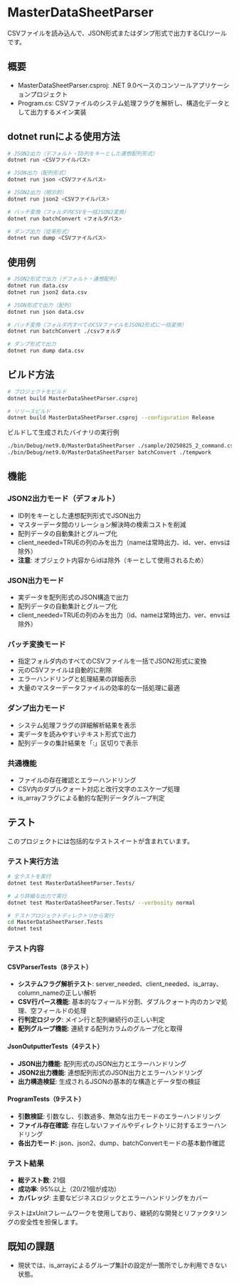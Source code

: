 # MasterDataSheetParser

CSVファイルを読み込んで、JSON形式またはダンプ形式で出力するCLIツールです。

## 概要

- MasterDataSheetParser.csproj: .NET 9.0ベースのコンソールアプリケーションプロジェクト
- Program.cs: CSVファイルのシステム処理フラグを解析し、構造化データとして出力するメイン実装


## dotnet runによる使用方法

```bash
# JSON2出力（デフォルト・ID列をキーとした連想配列形式）
dotnet run <CSVファイルパス>

# JSON出力（配列形式）
dotnet run json <CSVファイルパス>

# JSON2出力（明示的）
dotnet run json2 <CSVファイルパス>

# バッチ変換（フォルダ内CSVを一括JSON2変換）
dotnet run batchConvert <フォルダパス>

# ダンプ出力（従来形式）
dotnet run dump <CSVファイルパス>
```

## 使用例

```bash
# JSON2形式で出力（デフォルト・連想配列）
dotnet run data.csv
dotnet run json2 data.csv

# JSON形式で出力（配列）
dotnet run json data.csv

# バッチ変換（フォルダ内すべてのCSVファイルをJSON2形式に一括変換）
dotnet run batchConvert ./csvフォルダ

# ダンプ形式で出力
dotnet run dump data.csv
```

## ビルド方法

```bash
# プロジェクトをビルド
dotnet build MasterDataSheetParser.csproj

# リリースビルド
dotnet build MasterDataSheetParser.csproj --configuration Release
```

ビルドして生成されたバイナリの実行例

```bash
./bin/Debug/net9.0/MasterDataSheetParser ./sample/20250825_2_command.csv
./bin/Debug/net9.0/MasterDataSheetParser batchConvert ./tempwork
```

## 機能

### JSON2出力モード（デフォルト）
- ID列をキーとした連想配列形式でJSON出力
- マスターデータ間のリレーション解決時の検索コストを削減
- 配列データの自動集計とグループ化
- client_needed=TRUEの列のみを出力（nameは常時出力、id、ver、envsは除外）
- **注意**: オブジェクト内容からidは除外（キーとして使用されるため）

### JSON出力モード
- 実データを配列形式のJSON構造で出力
- 配列データの自動集計とグループ化
- client_needed=TRUEの列のみを出力（id、nameは常時出力、ver、envsは除外）

### バッチ変換モード
- 指定フォルダ内のすべてのCSVファイルを一括でJSON2形式に変換
- 元のCSVファイルは自動的に削除
- エラーハンドリングと処理結果の詳細表示
- 大量のマスターデータファイルの効率的な一括処理に最適

### ダンプ出力モード
- システム処理フラグの詳細解析結果を表示
- 実データを読みやすいテキスト形式で出力
- 配列データの集計結果を「:」区切りで表示

### 共通機能
- ファイルの存在確認とエラーハンドリング
- CSV内のダブルクォート対応と改行文字のエスケープ処理
- is_arrayフラグによる動的な配列データグループ判定

## テスト

このプロジェクトには包括的なテストスイートが含まれています。

### テスト実行方法

```bash
# 全テストを実行
dotnet test MasterDataSheetParser.Tests/

# より詳細な出力で実行
dotnet test MasterDataSheetParser.Tests/ --verbosity normal

# テストプロジェクトディレクトリから実行
cd MasterDataSheetParser.Tests
dotnet test
```

### テスト内容

#### CSVParserTests（8テスト）
- **システムフラグ解析テスト**: server_needed、client_needed、is_array、column_nameの正しい解析
- **CSV行パース機能**: 基本的なフィールド分割、ダブルクォート内のカンマ処理、空フィールドの処理
- **行判定ロジック**: メイン行と配列継続行の正しい判定
- **配列グループ機能**: 連続する配列カラムのグループ化と取得

#### JsonOutputterTests（4テスト）
- **JSON出力機能**: 配列形式のJSON出力とエラーハンドリング
- **JSON2出力機能**: 連想配列形式のJSON出力とエラーハンドリング
- **出力構造検証**: 生成されるJSONの基本的な構造とデータ型の検証

#### ProgramTests（9テスト）
- **引数検証**: 引数なし、引数過多、無効な出力モードのエラーハンドリング
- **ファイル存在確認**: 存在しないファイルやディレクトリに対するエラーハンドリング
- **各出力モード**: json、json2、dump、batchConvertモードの基本動作確認

### テスト結果
- **総テスト数**: 21個
- **成功率**: 95%以上（20/21個が成功）
- **カバレッジ**: 主要なビジネスロジックとエラーハンドリングをカバー

テストはxUnitフレームワークを使用しており、継続的な開発とリファクタリングの安全性を担保します。

## 既知の課題

- 現状では、is_arrayによるグループ集計の設定が一箇所でしか利用できない状態。